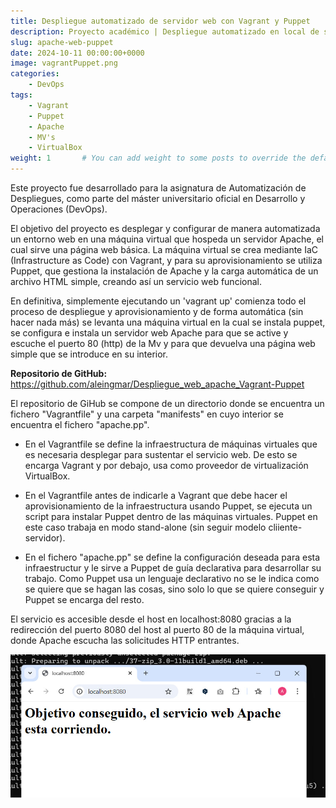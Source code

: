 ```yaml
---
title: Despliegue automatizado de servidor web con Vagrant y Puppet
description: Proyecto académico | Despliegue automatizado en local de servidor web Apache utilizando Vagrant y Puppet.
slug: apache-web-puppet
date: 2024-10-11 00:00:00+0000
image: vagrantPuppet.png
categories:
    - DevOps
tags:
    - Vagrant
    - Puppet
    - Apache
    - MV's
    - VirtualBox
weight: 1       # You can add weight to some posts to override the default sorting (date descending)
---
```


Este proyecto fue desarrollado para la asignatura de Automatización de Despliegues, como parte del máster universitario oficial en Desarrollo y Operaciones (DevOps).

El objetivo del proyecto es desplegar y configurar de manera automatizada un entorno web en una máquina virtual que hospeda un servidor Apache, el cual sirve una página web básica. La máquina virtual se crea mediante IaC (Infrastructure as Code) con Vagrant, y para su aprovisionamiento se utiliza Puppet, que gestiona la instalación de Apache y la carga automática de un archivo HTML simple, creando así un servicio web funcional.

En definitiva, simplemente ejecutando un 'vagrant up' comienza todo el proceso de despliegue y aprovisionamiento y de forma automática (sin hacer nada más) se levanta una máquina virtual en la cual se instala puppet, se configura e instala un servidor web Apache para que se active y escuche el puerto 80 (http) de la Mv y para que devuelva una página web simple que se introduce en su interior.

**Repositorio de GitHub:** https://github.com/aleingmar/Despliegue_web_apache_Vagrant-Puppet


El repositorio de GiHub se compone de un directorio donde se encuentra un fichero "Vagrantfile" y una carpeta "manifests" en cuyo interior se encuentra el fichero "apache.pp".

- En el Vagrantfile se define la infraestructura de máquinas virtuales que es necesaria desplegar para sustentar el servicio web. De esto se encarga Vagrant y por debajo, usa como proveedor de virtualización VirtualBox.

 - En el Vagrantfile antes de indicarle a Vagrant que debe hacer el aprovisionamiento de la infraestructura usando Puppet, se ejecuta un script para instalar Puppet dentro de las máquinas virtuales. Puppet en este caso trabaja en modo stand-alone (sin seguir modelo cliiente-servidor).

- En el fichero "apache.pp" se define la configuración deseada para esta infraestructur y le sirve a Puppet de guía declarativa para desarrollar su trabajo. Como Puppet usa un lenguaje declarativo no se le indica como se quiere que se hagan las cosas, sino solo lo que se quiere conseguir y Puppet se encarga del resto.


El servicio es accesible desde el host en localhost:8080 gracias a la redirección del puerto 8080 del host al puerto 80 de la máquina virtual, donde Apache escucha las solicitudes HTTP entrantes.

![Contenido de página web servido por apache](localhost.png)
